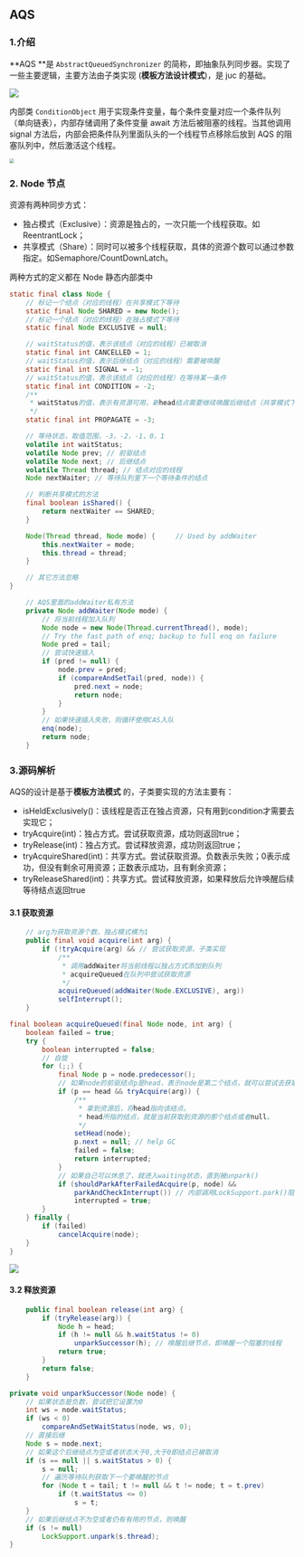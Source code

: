 ## AQS

### 1.介绍

**AQS **是 `AbstractQueuedSynchronizer` 的简称，即抽象队列同步器。实现了一些主要逻辑，主要方法由子类实现 (**模板方法设计模式**)，是 juc 的基础。

![](img/aqs存储方式.png)

内部类 `ConditionObject` 用于实现条件变量，每个条件变量对应一个条件队列（单向链表），内部存储调用了条件变量 await 方法后被阻塞的线程。当其他调用 signal 方法后，内部会把条件队列里面队头的一个线程节点移除后放到 AQS 的阻塞队列中，然后激活这个线程。 

<img src="img/aqs举例.jpg" style="zoom:50%">

### 2. Node 节点

资源有两种同步方式：

- 独占模式（Exclusive）：资源是独占的，一次只能一个线程获取。如 ReentrantLock；
- 共享模式（Share）：同时可以被多个线程获取，具体的资源个数可以通过参数指定。如Semaphore/CountDownLatch。

两种方式的定义都在 Node 静态内部类中

``` java
static final class Node {
    // 标记一个结点（对应的线程）在共享模式下等待
    static final Node SHARED = new Node();
    // 标记一个结点（对应的线程）在独占模式下等待
    static final Node EXCLUSIVE = null; 

    // waitStatus的值，表示该结点（对应的线程）已被取消
    static final int CANCELLED = 1; 
    // waitStatus的值，表示后继结点（对应的线程）需要被唤醒
    static final int SIGNAL = -1;
    // waitStatus的值，表示该结点（对应的线程）在等待某一条件
    static final int CONDITION = -2;
    /** 
     * waitStatus的值，表示有资源可用，新head结点需要继续唤醒后继结点（共享模式下，多线程并        * 发释放资源，而head唤醒其后继结点后，需要把多出来的资源留给后面的结点；设置新的head结点      * 时，会继续唤醒其后继结点）
     */
    static final int PROPAGATE = -3;

    // 等待状态，取值范围，-3，-2，-1，0，1
    volatile int waitStatus;
    volatile Node prev; // 前驱结点
    volatile Node next; // 后继结点
    volatile Thread thread; // 结点对应的线程
    Node nextWaiter; // 等待队列里下一个等待条件的结点

    // 判断共享模式的方法
    final boolean isShared() {
        return nextWaiter == SHARED;
    }

    Node(Thread thread, Node mode) {     // Used by addWaiter
        this.nextWaiter = mode;
        this.thread = thread;
    }

    // 其它方法忽略
}

    // AQS里面的addWaiter私有方法
    private Node addWaiter(Node mode) {
        // 将当前线程加入队列
        Node node = new Node(Thread.currentThread(), mode);
        // Try the fast path of enq; backup to full enq on failure
        Node pred = tail;
        // 尝试快速插入
        if (pred != null) {
            node.prev = pred;
            if (compareAndSetTail(pred, node)) {
                pred.next = node;
                return node;
            }
        }
        // 如果快速插入失败，则循环使用CAS入队
        enq(node);
        return node;
    }
```

### 3.源码解析

AQS的设计是基于**模板方法模式** 的，子类要实现的方法主要有：

- isHeldExclusively()：该线程是否正在独占资源，只有用到condition才需要去实现它；
- tryAcquire(int)：独占方式。尝试获取资源，成功则返回true；
- tryRelease(int)：独占方式。尝试释放资源，成功则返回true；
- tryAcquireShared(int)：共享方式。尝试获取资源。负数表示失败；0表示成功，但没有剩余可用资源；正数表示成功，且有剩余资源；
- tryReleaseShared(int)：共享方式。尝试释放资源，如果释放后允许唤醒后续等待结点返回true

#### 3.1 获取资源

``` java
    // arg为获取资源个数，独占模式横为1
    public final void acquire(int arg) {
        if (!tryAcquire(arg) && // 尝试获取资源，子类实现
            /**
             * 调用addWaiter将当前线程以独占方式添加到队列
             * acquireQueued在队列中尝试获取资源
             */
            acquireQueued(addWaiter(Node.EXCLUSIVE), arg))
            selfInterrupt();
    }
```

``` java
final boolean acquireQueued(final Node node, int arg) {
    boolean failed = true;
    try {
        boolean interrupted = false;
        // 自旋
        for (;;) {
            final Node p = node.predecessor();
            // 如果node的前驱结点p是head，表示node是第二个结点，就可以尝试去获取资源了
            if (p == head && tryAcquire(arg)) {
                /** 
                 * 拿到资源后，将head指向该结点。
                 * head所指的结点，就是当前获取到资源的那个结点或者null。
                 */
                setHead(node); 
                p.next = null; // help GC
                failed = false;
                return interrupted;
            }
            // 如果自己可以休息了，就进入waiting状态，直到被unpark()
            if (shouldParkAfterFailedAcquire(p, node) &&
                parkAndCheckInterrupt()) // 内部调用LockSupport.park()阻塞本线程
                interrupted = true;
        }
    } finally {
        if (failed)
            cancelAcquire(node);
    }
}
```

![](img/acquire流程.png)

#### 3.2 释放资源

``` java
    public final boolean release(int arg) {
        if (tryRelease(arg)) {
            Node h = head;
            if (h != null && h.waitStatus != 0)
                unparkSuccessor(h); // 唤醒后继节点，即唤醒一个阻塞的线程
            return true;
        }
        return false;
    }

```

``` java
private void unparkSuccessor(Node node) {
    // 如果状态是负数，尝试把它设置为0
    int ws = node.waitStatus;
    if (ws < 0)
        compareAndSetWaitStatus(node, ws, 0);
    // 直接后继
    Node s = node.next;
    // 如果这个后继结点为空或者状态大于0,大于0即结点已被取消
    if (s == null || s.waitStatus > 0) {
        s = null;
        // 遍历等待队列获取下一个要唤醒的节点
        for (Node t = tail; t != null && t != node; t = t.prev)
            if (t.waitStatus <= 0)
                s = t;
    }
    // 如果后继结点不为空或者仍有有用的节点，则唤醒
    if (s != null)
        LockSupport.unpark(s.thread);
}
```


